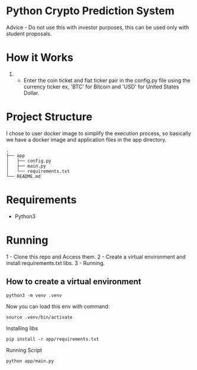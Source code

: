 # Python Crypto Prediction System 
Advice - Do not use this with investor purposes, this can be used only with student proposals.

# How it Works 
1. - Enter the coin ticket and fiat ticker pair in the config.py file using the currency ticker ex, 'BTC' for Bitcoin and 'USD' for United States Dollar.

# Project Structure
I chose to user docker image to simplify the execution process, so basically we have a docker image and application files in the app directory.

```
.
├── app
│   ├── config.py
│   ├── main.py
│   └── requirements.txt
└── README.md
```

# Requirements
- Python3

# Running
 1 - Clone this repo and Access them.
 2 - Create a virtual environment and install requirements.txt libs.
 3 - Running.

## How to create a virtual environment
```
python3 -m venv .venv
```

Now you can load this env with command:
```
source .venv/bin/activate
```

Installing libs
```
pip install -r app/requirements.txt
```

Running Script
```
python app/main.py
```


